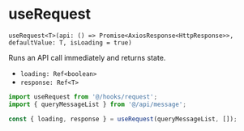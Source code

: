 # useRequest

`useRequest<T>(api: () => Promise<AxiosResponse<HttpResponse>>, defaultValue: T, isLoading = true)`

Runs an API call immediately and returns state.

- `loading: Ref<boolean>`
- `response: Ref<T>`

```ts
import useRequest from '@/hooks/request';
import { queryMessageList } from '@/api/message';

const { loading, response } = useRequest(queryMessageList, []);
```
